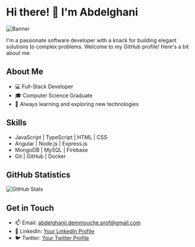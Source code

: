 # Hi there! 👋 I'm Abdelghani

![Banner](https://previews.123rf.com/images/karpenkoilia/karpenkoilia1806/karpenkoilia180600011/102988806-vector-line-web-concept-for-programming-linear-web-banner-for-coding.jpg)

I'm a passionate software developer with a knack for building elegant solutions to complex problems. Welcome to my GitHub profile! Here's a bit about me:

## About Me
- 💻 Full-Stack Developer
- 🎓 Computer Science Graduate
- 🌱 Always learning and exploring new technologies

## Skills
- JavaScript | TypeScript | HTML | CSS
- Angular | Node.js | Express.js
- MongoDB | MySQL | Firebase
- Git | GitHub | Docker

## GitHub Statistics
![GitHub Stats](https://github-readme-stats.vercel.app/api?username=boughaniLabo&show_icons=true&theme=radical)

## Get in Touch
- 📫 Email: abdelghanii.demmouche.prof@gmail.com
- 💼 LinkedIn: [Your LinkedIn Profile](https://www.linkedin.com/dashboard/)
- 🐦 Twitter: [Your Twitter Profile](https://twitter.com/)
